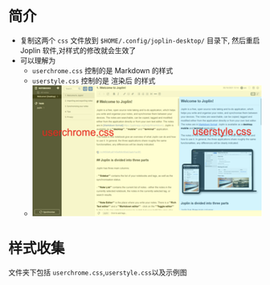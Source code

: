 # 简介
- 复制这两个 `css` 文件放到 `$HOME/.config/joplin-desktop/` 目录下, 然后重启 Joplin 软件,对样式的修改就会生效了
- 可以理解为 
    - `userchrome.css` 控制的是 Markdown 的样式
    - `userstyle.css` 控制的是 渲染后 的样式
    - ![两个Css所控制的内容](./两个Css所控制的内容.png)


# 样式收集

文件夹下包括 `userchrome.css`,`userstyle.css`以及示例图